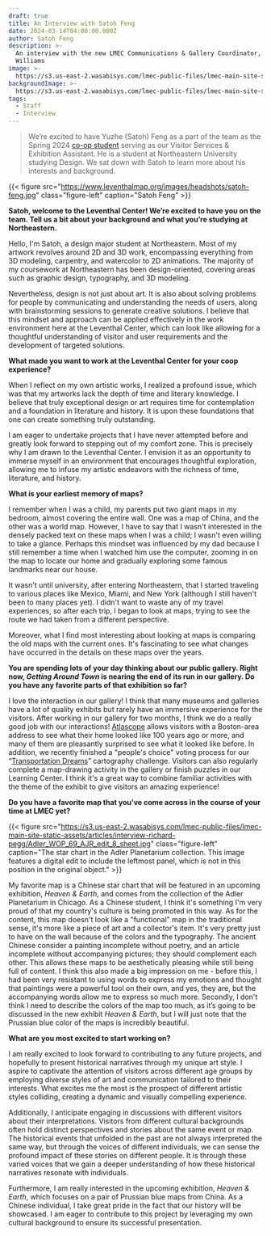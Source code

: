 ```yaml
---
draft: true
title: An Interview with Satoh Feng
date: 2024-03-14T04:00:00.000Z
author: Satoh Feng
description: >-
  An interview with the new LMEC Communications & Gallery Coordinator, Julia
  Williams
image: >-
  https://s3.us-east-2.wasabisys.com/lmec-public-files/lmec-main-site-static-assets/articles/interview-richard-pegg/Adler_WOP_69_AJR_edit_8_sheet.jpg
backgroundImage: >-
  https://s3.us-east-2.wasabisys.com/lmec-public-files/lmec-main-site-static-assets/articles/interview-richard-pegg/Adler_WOP_69_AJR_edit_8_sheet.jpg
tags:
  - Staff
  - Interview
---
```


> We’re excited to have Yuzhe (Satoh) Feng as a part of the team as the Spring 2024 [co-op student](https://careers.northeastern.edu/cooperative-education/) serving as our Visitor Services & Exhibition Assistant. He is a student at Northeastern University studying Design. We sat down with Satoh to learn more about his interests and background.

{{< figure src="https://www.leventhalmap.org/images/headshots/satoh-feng.jpg" class="figure-left" caption="Satoh Feng" >}}

**Satoh, welcome to the Leventhal Center! We’re excited to have you on the team. Tell us a bit about your background and what you’re studying at Northeastern.**

Hello, I'm Satoh, a design major student at Northeastern. Most of my artwork revolves around 2D and 3D work, encompassing everything from 3D modeling, carpentry, and watercolor to 2D animations. The majority of my coursework at Northeastern has been design-oriented, covering areas such as graphic design, typography, and 3D modeling.

Nevertheless, design is not just about art. It is also about solving problems for people by communicating and understanding the needs of users, along with brainstorming sessions to generate creative solutions. I believe that this mindset and approach can be applied effectively in the work environment here at the Leventhal Center, which can look like allowing for a thoughtful understanding of visitor and user requirements and the development of targeted solutions.

**What made you want to work at the Leventhal Center for your coop experience?**

When I reflect on my own artistic works, I realized a profound issue, which was that my artworks lack the depth of time and literary knowledge. I believe that truly exceptional design or art requires time for contemplation and a foundation in literature and history. It is upon these foundations that one can create something truly outstanding.

I am eager to undertake projects that I have never attempted before and greatly look forward to stepping out of my comfort zone. This is precisely why I am drawn to the Leventhal Center. I envision it as an opportunity to immerse myself in an environment that encourages thoughtful exploration, allowing me to infuse my artistic endeavors with the richness of time, literature, and history.

**What is your earliest memory of maps?**

I remember when I was a child, my parents put two giant maps in my bedroom, almost covering the entire wall. One was a map of China, and the other was a world map. However, I have to say that I wasn't interested in the densely packed text on these maps when I was a child; I wasn't even willing to take a glance. Perhaps this mindset was influenced by my dad because I still remember a time when I watched him use the computer, zooming in on the map to locate our home and gradually exploring some famous landmarks near our house.

It wasn't until university, after entering Northeastern, that I started traveling to various places like Mexico, Miami, and New York (although I still haven't been to many places yet). I didn't want to waste any of my travel experiences, so after each trip, I began to look at maps, trying to see the route we had taken from a different perspective.

Moreover, what I find most interesting about looking at maps is comparing the old maps with the current ones. It's fascinating to see what changes have occurred in the details on these maps over the years.

**You are spending lots of your day thinking about our public gallery. Right now, *Getting Around Town* is nearing the end of its run in our gallery. Do you have any favorite parts of that exhibition so far?**

I love the interaction in our gallery! I think that many museums and galleries have a lot of quality exhibits but rarely have an immersive experience for the visitors. After working in our gallery for two months, I think we do a really good job with our interactions! [Atlascope](https://www.atlascope.org/) allows visitors with a Boston-area address to see what their home looked like 100 years ago or more, and many of them are pleasantly surprised to see what it looked like before. In addition, we recently finished a "people's choice" voting process for our “[Transportation Dreams](https://www.leventhalmap.org/projects/cartography-challenge/transportation-dreams/)” cartography challenge. Visitors can also regularly complete a map-drawing activity in the gallery or finish puzzles in our Learning Center. I think it's a great way to combine familiar activities with the theme of the exhibit to give visitors an amazing experience!

**Do you have a favorite map that you've come across in the course of your time at LMEC yet?**

{{< figure src="https://s3.us-east-2.wasabisys.com/lmec-public-files/lmec-main-site-static-assets/articles/interview-richard-pegg/Adler_WOP_69_AJR_edit_8_sheet.jpg" class="figure-left" caption="The star chart in the Adler Planetarium collection. This image features a digital edit to include the leftmost panel, which is not in this position in the original object." >}}

My favorite map is a Chinese star chart  that will be featured in an upcoming exhibition, *Heaven & Earth*, and comes from the collection of the Adler Planetarium in Chicago. As a Chinese student, I think it's something I'm very proud of that my country's culture is being promoted in this way. As for the content, this map doesn't look like a "functional" map in the traditional sense, it's more like a piece of art and a collector's item. It's very pretty just to have on the wall because of the colors and the typography. The ancient Chinese consider a painting incomplete without poetry, and an article incomplete without accompanying pictures; they should complement each other. This allows these maps to be aesthetically pleasing while still being full of content. I think this also made a big impression on me - before this, I had been very resistant to using words to express my emotions and thought that paintings were a powerful tool on their own, and yes, they are, but the accompanying words allow me to express so much more. Secondly, I don't think I need to describe the colors of the map too much, as it’s going to be discussed in the new exhibit *Heaven & Earth*, but I will just note that the Prussian blue color of the maps is incredibly beautiful.

**What are you most excited to start working on?**

I am really excited to look forward to contributing to any future projects, and hopefully to present historical narratives through my unique art style. I aspire to captivate the attention of visitors across different age groups by employing diverse styles of art and communication tailored to their interests. What excites me the most is the prospect of different artistic styles colliding, creating a dynamic and visually compelling experience.

Additionally, I anticipate engaging in discussions with different visitors about their interpretations. Visitors from different cultural backgrounds often hold distinct perspectives and stories about the same event or map. The historical events that unfolded in the past are not always interpreted the same way, but through the voices of different individuals, we can sense the profound impact of these stories on different people. It is through these varied voices that we gain a deeper understanding of how these historical narratives resonate with individuals.

Furthermore, I am really interested in the upcoming exhibition, *Heaven & Earth*, which focuses on a pair of Prussian blue maps from China. As a Chinese individual, I take great pride in the fact that our history will be showcased. I am eager to contribute to this project by leveraging my own cultural background to ensure its successful presentation.
